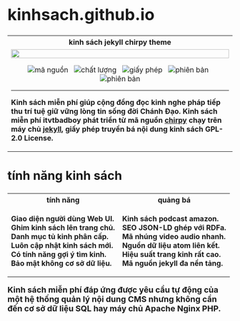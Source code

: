 <div style="font-fanily: Roboto; font-size: 18px; width: 100%;">
<h1>kinhsach.github.io</h1>
<table style="width: 100%;">
<tr><th>kinh sách jekyll chirpy theme</th></tr>
<tr>
<td>
<img src="https://chirpy-img.netlify.app/commons/devices-mockup.png" width="100%" height="auto" />

<div align="center">

![mã nguồn](https://img.shields.io/github/actions/workflow/status/cotes2020/jekyll-theme-chirpy/ci.yml?logo=github)&nbsp;&nbsp;
![chất lượng](https://img.shields.io/codacy/grade/4e556876a3c54d5e8f2d2857c4f43894?logo=codacy)&nbsp;&nbsp;
![giấy phép](https://img.shields.io/github/license/cotes2020/jekyll-theme-chirpy?color=goldenrod)&nbsp;&nbsp;
![phiên bản](https://img.shields.io/gem/v/jekyll-theme-chirpy?&logo=RubyGems&logoColor=ghostwhite&label=gem&color=orange)&nbsp;&nbsp;
![phiên bản](https://img.shields.io/badge/Dev_Containers-Open-deepskyblue?logo=linuxcontainers)

</div>
<hr>
<p><b>Kinh sách miễn phí giúp cộng đồng đọc kinh nghe pháp tiếp thu trí tuệ giữ vững lòng tin sống đời Chánh Đạo. Kinh sách miễn phí itvtbadboy phát triển từ mã nguồn <a href="https://github.com/cotes2020/jekyll-theme-chirpy" title="kinh sách" target="_blank">chirpy</a> chạy trên máy chủ <a href="https://jekyllrb.com/" title="kinh sách" target="_blank">jekyll</a>, giấy phép truyền bá nội dung kinh sách GPL-2.0 License.</b></p>
</td>
</tr>
</table>

## tính năng kinh sách

<table style="width: 100%;">
<tr>
<th style="width: 50%;">tính năng</th>
<th style="width: 50%;">quảng bá</th>
</tr>
<tr>
<td>

**Giao diện người dùng Web UI.**<br>
**Ghim kinh sách lên trang chủ.**<br>
**Danh mục tủ kinh phân cấp.**<br>
**Luôn cập nhật kinh sách mới.**<br>
**Có tính năng gợi ý tìm kinh.**<br>
**Bảo mật không cơ sở dữ liệu.**

</td>
<td>

**Kinh sách podcast amazon.**<br>
**SEO JSON-LD ghép với RDFa.**<br>
**Mã nhúng video audio nhanh.**<br>
**Nguồn dữ liệu atom liên kết.**<br>
**Hiệu suất trang kinh rất cao.**<br>
**Mã nguồn jekyll đa nền tảng.**

</td>
</tr>
</table>
<p><b>Kinh sách miễn phí đáp ứng được yêu cầu tự động của một hệ thống quản lý nội dung CMS nhưng không cần đến cơ sở dữ liệu SQL hay máy chủ Apache Nginx PHP.</b></p>

</div>
